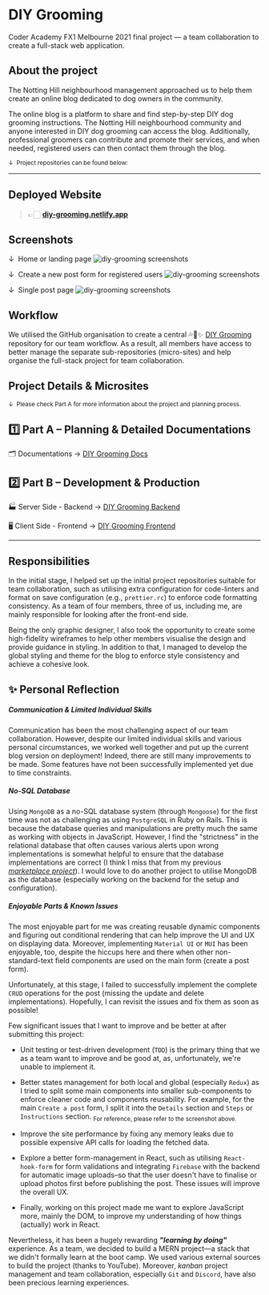 

# DIY Grooming

Coder Academy FX1 Melbourne 2021 final project –– a team collaboration to create a full-stack web application.

## About the project

The Notting Hill neighbourhood management approached us to help them create an online blog dedicated to dog owners in the community.

The online blog is a platform to share and find step-by-step DIY dog grooming instructions. The Notting Hill neighbourhood community and anyone interested in DIY dog grooming can access the blog. Additionally, professional groomers can contribute and promote their services, and when needed, registered users can then contact them through the blog.

<sub> &darr;  Project repositories can be found below:</sub>

---

## Deployed Website

> 👉🏻   [**diy-grooming.netlify.app**](https://diy-grooming.netlify.app)

## Screenshots

&darr;  Home or landing page
![diy-grooming screenshots](./docs/diyg_ss_01.png)

&darr;  Create a new post form for registered users
![diy-grooming screenshots](./docs/diyg_ss_02.png)

&darr;  Single post page
![diy-grooming screenshots](./docs/diyg_ss_03.png)

## Workflow

We utilised the GitHub organisation to create a central 💦🐩✨ [DIY Grooming](https://github.com/DIYGrooming) repository for our team workflow. As a result, all members have access to better manage the separate sub-repositories (micro-sites) and help organise the full-stack project for team collaboration.

## Project Details & Microsites

<sub> &darr;  Please check Part A for more information about the project and planning process.</sub>

1️⃣  Part A – Planning & Detailed Documentations
------
🗂 Documentations  →  [DIY Grooming Docs](https://github.com/DIYGrooming/docs)



2️⃣  Part B – Development & Production
------

🏭  Server Side - Backend  →  [DIY Grooming Backend](https://github.com/DIYGrooming/server-backend)  

🖥  Client Side - Frontend  →  [DIY Grooming Frontend](https://github.com/DIYGrooming/client-frontend)  



---



## Responsibilities

In the initial stage, I helped set up the initial project repositories suitable for team collaboration, such as utilising extra configuration for code-linters and format on save configuration (e.g., `prettier.rc`) to enforce code formatting consistency. As a team of four members, three of us, including me, are mainly responsible for looking after the front-end side.

Being the only graphic designer, I also took the opportunity to create some high-fidelity wireframes to help other members visualise the design and provide guidance in styling. In addition to that, I managed to develop the global styling and theme for the blog to enforce style consistency and achieve a cohesive look.



## ✨ Personal Reflection

##### Communication & Limited Individual Skills
Communication has been the most challenging aspect of our team collaboration. However, despite our limited individual skills and various personal circumstances, we worked well together and put up the current blog version on deployment! Indeed, there are still many improvements to be made. Some features have not been successfully implemented yet due to time constraints. 



##### No-SQL Database

Using `MongoDB` as a no-SQL database system (through `Mongoose`) for the first time was not as challenging as using `PostgreSQL` in Ruby on Rails. This is because the database queries and manipulations are pretty much the same as working with objects in JavaScript. However, I find the "strictness" in the relational database that often causes various alerts upon wrong implementations is somewhat helpful to ensure that the database implementations are correct (I think I miss that from my previous [*marketplace project*](https://github.com/a-sh-dev/rails_pawsomes)). I would love to do another project to utilise MongoDB as the database (especially working on the backend for the setup and configuration).



##### Enjoyable Parts & Known Issues

The most enjoyable part for me was creating reusable dynamic components and figuring out conditional rendering that can help improve the UI and UX on displaying data. Moreover, implementing `Material UI` or `MUI` has been enjoyable, too, despite the hiccups here and there when other non-standard-text field components are used on the main form (create a post form). 

Unfortunately, at this stage, I failed to successfully implement the complete `CRUD` operations for the post (missing the update and delete implementations). Hopefully, I can revisit the issues and fix them as soon as possible!

Few significant issues that I want to improve and be better at after submitting this project:

- Unit testing or test-driven development (`TDD`) is the primary thing that we as a team want to improve and be good at, as, unfortunately, we're unable to implement it.

- Better states management for both local and global (especially `Redux`) as I tried to split some main components into smaller sub-components to enforce cleaner code and components reusability. For example, for the main `Create a post` form, I split it into the `Details` section and `Steps` or `Instructions` section.  <sub>For reference, please refer to the screenshot above.</sub>

- Improve the site performance by fixing any memory leaks due to possible expensive API calls for loading the fetched data.

- Explore a better form-management in React, such as utilising `React-hook-form` for form validations and integrating `Firebase` with the backend for automatic image uploads–so that the user doesn't have to finalise or upload photos first before publishing the post. These issues will improve the overall UX.

- Finally, working on this project made me want to explore JavaScript more, mainly the DOM, to improve my understanding of how things (actually) work in React. 

Nevertheless, it has been a hugely rewarding ***"learning by doing"*** experience. As a team, we decided to build a MERN project––a stack that we didn't formally learn at the boot camp. We used various external sources to build the project (thanks to YouTube). Moreover, *kanban* project management and team collaboration, especially `Git` and `Discord`, have also been precious learning experiences. 
